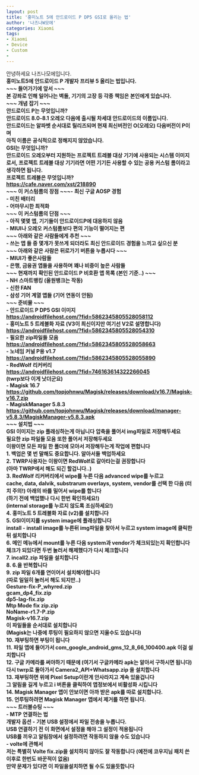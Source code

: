 ```yaml
---
layout: post
title: '홍미노트 5에 안드로이드 P DP5 GSI로 올리는 법'
author: '나즈나W모에'
categories: Xiaomi
tags:
- Xiaomi
- Device
- Custom
- 
---
```



<script> location.href='https://cafe.naver.com/develoid/813312' ; </script>

<div><div>안녕하세요 나즈나모에입니다.</div><div><b></div><div>홍미노트5에 안드로이드 P 개발자 프리뷰 5 올리는 법입니다.</div><div><b></div><div><b><span>~~~ 들어가기에 앞서 ~~~</span></b></div><div>본 강좌로 인해 일어나는 벽돌, 기기의 고장 등 각종 책임은 본인에게 있습니다.</div><div><b></div><div><b><span>~~~ 개념 잡기 ~~~</span></b></div><div><b><span>안드로이드 P는 무엇입니까?</span></b></div><div>안드로이드 8.0-8.1 오레오 다음에 출시될 차세대 안드로이드의 이름입니다.</div><div>안드로이드는 알파벳 순서대로 릴리즈되며 현재 최신버전인 O(오레오) 다음버전이 P이며</div><div>아직 이름은 공식적으로 정해지지 않았습니다.</div><div><b></div><div><b><span>GSI는 무엇입니까?</span></b></div><div>안드로이드 오레오부터 지원하는 프로젝트 트레블 대상 기기에 사용되는 시스템 이미지로서, 프로젝트 트레블 대상 기기라면 어떤 기기든 사용할 수 있는 공용 커스텀 롬이라고 생각하면 됩니다.</div><div><b><b></b></div><div><b><span>프로젝트 트레블은 무엇입니까?</span></b></div><div><a href="https://cafe.naver.com/xst/218890">https://cafe.naver.com/xst/218890</a></div><div><b></div><div><b><span>~~~ 이 커스텀롬의 장점 ~~~</span></b><b>- 최신 구글 AOSP 경험</div><div>- 미친 배터리</div><div>- 어마무시한 최적화</div><div><b></div><div><b><span>~~~ 이 커스텀롬의 단점 ~~~</span></b></div><div>- 아직 몇몇 앱, 기기들이 안드로이드P에 대응하지 않음</div><div>- MIUI나 오레오 커스텀롬보다 편의 기능이 떨어지는 편</div><div><b></div><div><b><span>~~~ 아래와 같은 사람들에게 추천 ~~~</span></b></div><div>- 쓰는 앱 들 중 몇개가 못쓰게 되더라도 최신 안드로이드 경험을 느끼고 싶으신 분</div><div><b></div><div>~~~ 아래와 같은 사람은 뒤로가기 버튼을 누릅시다 ~~~</div><div>- MIUI가 좋은사람들</div><div>- 은행, 금융권 앱들을 사용하며 꽤나 비중이 높은 사람들</div><div><b><b></b></div><div><b><span>~~~ 현재까지 확인된 안드로이드 P 비호환 앱 목록 (본인 기준..) ~~~</span></b></div><div>- NH 스마트뱅킹 (올원뱅크는 작동)</div><div>- 신한 FAN</div><div>- 삼성 기어 계열 앱들 (기어 연동이 안됨)</div><div><b></div><div><b><span>~~~ 준비물 ~~~</span></b></div><div>- 안드로이드 P DP5 GSI 이미지</div><div><a href="https://androidfilehost.com/?fid=5862345805528058112">https://androidfilehost.com/?fid=5862345805528058112</a></div><div><b></div><div>- 홍미노트 5 트레블화 자료 (V3이 최신이지만 여기선 V2로 설명합니다)</div><div><a href="https://androidfilehost.com/?fid=5862345805528054310">https://androidfilehost.com/?fid=5862345805528054310</a></div><div><b></div><div>- 필요한 zip파일들 모음</div><div><a href="https://androidfilehost.com/?fid=5862345805528058663">https://androidfilehost.com/?fid=5862345805528058663</a></div><div><b></div><div>- 노네임 커널 P용 v1.7</div><div><a href="https://androidfilehost.com/?fid=5862345805528055890">https://androidfilehost.com/?fid=5862345805528055890</a></div><div><b></div><div>- RedWolf 리커버리 <b></div><div><a href="https://androidfilehost.com/?fid=746163614322266045">https://androidfilehost.com/?fid=746163614322266045</a></div><div>(twrp보다 이게 낫더군요)</div><div><b></div><div>- Magisk 16.7</div><div><a href="https://github.com/topjohnwu/Magisk/releases/download/v16.7/Magisk-v16.7.zip">https://github.com/topjohnwu/Magisk/releases/download/v16.7/Magisk-v16.7.zip</a></div><div><b></div><div>- MagiskManager 5.8.3</div><div><a href="https://github.com/topjohnwu/Magisk/releases/download/manager-v5.8.3/MagiskManager-v5.8.3.apk">https://github.com/topjohnwu/Magisk/releases/download/manager-v5.8.3/MagiskManager-v5.8.3.apk</a><b></div><div><b></div><div><b><span>~~~ 설치법 ~~~</span></b></div><div><b></div><div><b>GSI 이미지는 zip 플래싱하는게 아닙니다 압축을 풀어서 img파일로 저장해두세요</b></div><div><b>필요한 zip 파일들 모음 또한 풀어서 저장해두세요</b></div><div><b>이왕이면 모든 파일 한 폴더에 모아서 저장해두는게 작업에 편합니다</b></div><div><b><b></b></div><div><b></div><div>1. 백업은 몇 번 말해도 중요합니다. 알아서들 백업하세요</div><div><b></div><div>2. TWRP사용자는 이왕이면 RedWolf로 갈아타는걸 권장합니다</div><div>(아마 TWRP에서 해도 되긴 할겁니다..)</div><div><b></div><div>3. RedWolf 리커버리에서 wipe를 누른 다음 advanced wipe를 누르고<b></div><div>cache, data, dalvik, substrarum overlays, system, vendor를 선택 한 다음 (터치 주의!) 아래의 바를 밀어서 wipe를 합니다</div><div>(하기 전에 백업했나 다시 한번 확인하세요!)</div><div>(internal storage를 누르지 않도록 조심하세요!)</div><div><b></div><div>4. 홍미노트 5 트레블화 자료 (v2)를 설치합니다</div><div><b></div><div>5. GSI이미지를 system image에 플래싱합니다</div><div>install - install image를 누른뒤 img파일을 찾아서 누르고 system image에 클릭한 뒤 설치합니다</div><div><b></div><div>6. 메인 메뉴에서 mount를 누른 다음 system과 vendor가 체크되있는지 확인합니다</div><div>체크가 되있다면 두번 눌러서 해제했다가 다시 체크합니다</div><div><b></div><div>7. incall2.zip 파일을 설치합니다</div><div><b></div><div>8. 6.을 반복합니다</div><div><b></div><div>9. zip 파일 6개를 연이어서 설치해야합니다</div><div>(따로 일일히 눌러서 해도 되지만..)</div><div>Gesture-fix-P_whyred.zip</div><div>gcam_dp4_fix.zip</div><div>dp5-lag-fix.zip</div><div>Mtp Mode fix zip.zip</div><div>NoName-r1.7-P.zip</div><div>Magisk-v16.7.zip</div><div>이 파일들을 순서대로 설치합니다</div><div>(Magisk는 나중에 루팅이 필요하지 않으면 지울수도 있습니다)</div><div><b></div><div>10. 재부팅하면 부팅이 됩니다</div><div><b></div><div>11. 파일 앱에 들어가서 com_google_android_gms_12_8_66_100400.apk 이걸 설치합니다<b></div><div><b></div><div>12. 구글 카메라를 써야하기 때문에 (여기서 구글카메라 apk는 알아서 구하시면 됩니다)<b>다시 twrp로 돌아가서 Camera2_API+Whatsapp.zip 을 설치합니다</div><div><b></div><div>13. 재부팅하면 위에 Pixel Setup이란게 안사라지고 계속 있을겁니다</div><div>그 알림을 길게 누르고 i 버튼을 클릭하여 앱정보에서 비활성화 시킵니다</div><div><b></div><div>14. Magisk Manager 앱이 안보이면 아까 받은 apk를 따로 설치합니다.</div><div><b></div><div>15. 언루팅하려면 Magisk Manager 앱에서 제거를 하면 됩니다.<b></div><div><b></div><div><div><b></div><div><b><span>~~~ 트러블슈팅 ~~~</span></b></div><div><b><span><b></span></b></div></div><div>- MTP 연결하는 법</div><div>개발자 옵션 - 기본 USB 설정에서 파일 전송을 누릅니다.</div><div>USB 연결하기 전 이 화면에서 설정을 해야 그 설정이 적용됩니다</div><div>USB를 끼우고 알림창에서 설정하려면 작동하지 않을 수도 있습니다</div><div><b></div><div>- volte에 관해서</div><div>저는 특별히 Volte fix.zip을 설치하지 않아도 잘 작동합니다 (예전에 코우지님 패치 쓴 이후로 한번도 바꾼적이 없음)</div><div>만약 문제가 있다면 이 파일을설치하면 될 수도 있을듯합니다<b></div><div><b></div></div>
